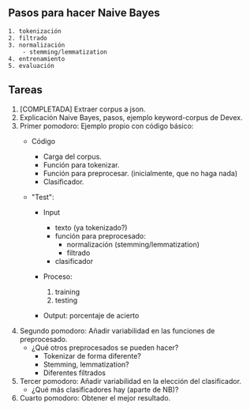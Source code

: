 ## Pasos para hacer Naive Bayes

    1. tokenización
    2. filtrado
    3. normalización
        - stemming/lemmatization
    4. entrenamiento
    5. evaluación

## Tareas

1. [COMPLETADA] Extraer corpus a json.
2. Explicación Naive Bayes, pasos, ejemplo keyword-corpus de Devex.
3. Primer pomodoro: Ejemplo propio con código básico:
    - Código
        - Carga del corpus.
        - Función para tokenizar.
        - Función para preprocesar. (inicialmente, que no haga nada)
        - Clasificador.

    - "Test":
         - Input
            - texto (ya tokenizado?)
            - función para preprocesado:
                - normalización (stemming/lemmatization)
                - filtrado
            - clasificador
         - Proceso: 
            1. training
            2. testing

        - Output: porcentaje de acierto
4. Segundo pomodoro: Añadir variabilidad en las funciones de preprocesado.
    - ¿Qué otros preprocesados se pueden hacer?
        - Tokenizar de forma diferente?
        - Stemming, lemmatization?
        - Diferentes filtrados
5. Tercer pomodoro: Añadir variabilidad en la elección del clasificador.
    - ¿Qué más clasificadores hay (aparte de NB)?
6. Cuarto pomodoro: Obtener el mejor resultado.
